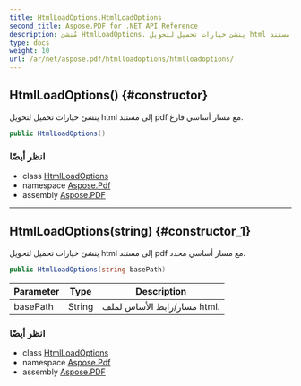 ```yaml
---
title: HtmlLoadOptions.HtmlLoadOptions
second_title: Aspose.PDF for .NET API Reference
description: مُنشئ HtmlLoadOptions. ينشئ خيارات تحميل لتحويل html إلى مستند pdf مع مسار أساسي فارغ
type: docs
weight: 10
url: /ar/net/aspose.pdf/htmlloadoptions/htmlloadoptions/
---
```

## HtmlLoadOptions() {#constructor}

ينشئ خيارات تحميل لتحويل html إلى مستند pdf مع مسار أساسي فارغ.

```csharp
public HtmlLoadOptions()
```

### انظر أيضًا

* class [HtmlLoadOptions](../)
* namespace [Aspose.Pdf](../../../aspose.pdf/)
* assembly [Aspose.PDF](../../../)

---

## HtmlLoadOptions(string) {#constructor_1}

ينشئ خيارات تحميل لتحويل html إلى مستند pdf مع مسار أساسي محدد.

```csharp
public HtmlLoadOptions(string basePath)
```

| Parameter | Type | Description |
| --- | --- | --- |
| basePath | String | مسار/رابط الأساس لملف html. |

### انظر أيضًا

* class [HtmlLoadOptions](../)
* namespace [Aspose.Pdf](../../../aspose.pdf/)
* assembly [Aspose.PDF](../../../)